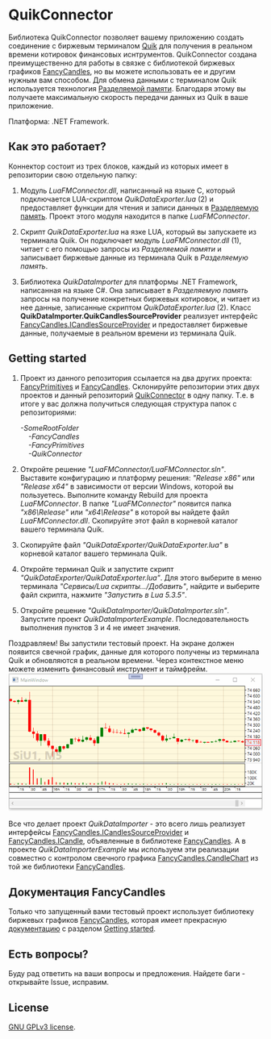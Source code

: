 # QuikConnector

Библиотека QuikConnector позволяет вашему приложению создать соединение с биржевым терминалом [Quik](https://ru.wikipedia.org/wiki/QUIK) для получения в реальном времени котировок финансовых иснтрументов. QuikConnector создана преимущественно для работы в связке с библиотекой биржевых графиков [FancyCandles](https://github.com/gellerda/FancyCandles), но вы можете использовать ее и другим нужным вам способом. Для обмена данными с терминалом Quik используется технология [Разделяемой памяти](https://ru.wikipedia.org/wiki/Разделяемая_память). Благодаря этому вы получаете максимальную скорость передачи данных из Quik в ваше приложение.

Платформа: .NET Framework.

## Как это работает?

Коннектор состоит из трех блоков, каждый из которых имеет в репозитории свою отдельную папку:

1. Модуль *LuaFMConnector.dll*, написанный на языке С, который подключается LUA-скриптом *QuikDataExporter.lua* (2) и предоставляет функции для чтения и записи данных в [Разделяемую память](https://ru.wikipedia.org/wiki/Разделяемая_память). Проект этого модуля находится в папке *LuaFMConnector*.

2. Скрипт *QuikDataExporter.lua* на язке LUA, который вы запускаете из терминала Quik. Он подключает модуль *LuaFMConnector.dll* (1), читает с его помощью запросы из *Разделяемой памяти* и записывает биржевые данные из терминала Quik в *Разделяемую память*.

3. Библиотека *QuikDataImporter* для платформы .NET Framework, написанная на языке C#. Она записывает в *Разделяемую память* запросы на получение конкретных биржевых котировок, и читает из нее данные, записанные скриптом *QuikDataExporter.lua* (2). Класс **QuikDataImporter.QuikCandlesSourceProvider** реализует интерфейс [FancyCandles.ICandlesSourceProvider](https://gellerda.github.io/FancyCandles/api/FancyCandles.ICandlesSourceProvider.html) и предоставляет биржевые данные, получаемые в реальном времени из терминала Quik. 

## Getting started

1. Проект из данного репозитория ссылается на два других проекта: [FancyPrimitives](https://github.com/gellerda/FancyPrimitives) и [FancyCandles](https://github.com/gellerda/FancyCandles). Склонируйте репозитории этих двух проектов и данный репозиторий [QuikConnector](https://github.com/gellerda/QuikConnector) в одну папку. Т.е. в итоге у вас должна получиться следующая структура папок c репозиториями:

    *-SomeRootFolder*<br>
    &nbsp;&nbsp;&nbsp;&nbsp;*-FancyCandles*<br>
    &nbsp;&nbsp;&nbsp;&nbsp;*-FancyPrimitives*<br>
    &nbsp;&nbsp;&nbsp;&nbsp;*-QuikConnector*

2. Откройте решение *"LuaFMConnector/LuaFMConnector.sln"*. Выставите конфигурацию и платформу решения: *"Release x86"* или *"Release x64"* в зависимости от версии Windows, которой вы пользуетесь. Выполните команду Rebuild для проекта *LuaFMConnector*. В папке *"LuaFMConnector"* появится папка *"x86\Release"* или *"x64\Release"* в которой вы найдете файл *LuaFMConnector.dll*. Скопируйте этот файл в корневой каталог вашего терминала Quik.

3. Скопируйте файл *"QuikDataExporter/QuikDataExporter.lua"* в корневой каталог вашего терминала Quik.

4. Откройте терминал Quik и запустите скрипт *"QuikDataExporter/QuikDataExporter.lua"*. Для этого выберите в меню терминала *"Сервисы/Lua скрипты.../Добавить"*, найдите и выберите файл скрипта, нажмите *"Запустить в Lua 5.3.5"*.  

5. Откройте решение *"QuikDataImporter/QuikDataImporter.sln"*. Запустите проект *QuikDataImporterExample*. Последовательность выполнения пунктов 3 и 4 не имеет значения.

Поздравляем! Вы запустили тестовый проект. На экране должен появится свечной график, данные для которого получены из терминала Quik и обновляются в реальном времени. Через контекстное меню можете изменить финансовый инструмент и таймфрейм.
![коннектор Quik api](images/quikconnector_example.gif)

Все что делает проект *QuikDataImporter* - это всего лишь реализует интерфейсы [FancyCandles.ICandlesSourceProvider](https://gellerda.github.io/FancyCandles/api/FancyCandles.ICandlesSourceProvider.html) и [FancyCandles.ICandle](https://gellerda.github.io/FancyCandles/api/FancyCandles.ICandle.html), объявленные в библиотеке [FancyCandles](https://github.com/gellerda/FancyCandles). А в проекте *QuikDataImporterExample* мы используем эти реализации совместно с контролом свечного графика [FancyCandles.CandleChart](https://gellerda.github.io/FancyCandles/api/FancyCandles.CandleChart.html) из той же библиотеки [FancyCandles](https://github.com/gellerda/FancyCandles).

## Документация FancyCandles
Только что запущенный вами тестовый проект использует библиотеку биржевых графиков [FancyCandles](https://github.com/gellerda/FancyCandles), которая имеет прекрасную [документацию](https://gellerda.github.io/FancyCandles/) с разделом [Getting started](https://gellerda.github.io/FancyCandles/articles/creating_candlestick_chart.html).

## Есть вопросы?
Буду рад ответить на ваши вопросы и предложения. Найдете баги - открывайте Issue, исправим.

## License
[GNU GPLv3 license](https://github.com/gellerda/FancyCandles/blob/master/LICENSE).
